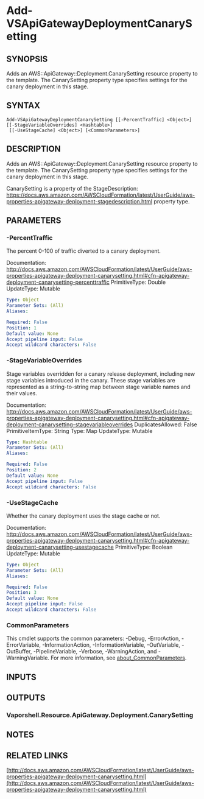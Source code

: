 # Add-VSApiGatewayDeploymentCanarySetting

## SYNOPSIS
Adds an AWS::ApiGateway::Deployment.CanarySetting resource property to the template.
The CanarySetting property type specifies settings for the canary deployment in this stage.

## SYNTAX

```
Add-VSApiGatewayDeploymentCanarySetting [[-PercentTraffic] <Object>] [[-StageVariableOverrides] <Hashtable>]
 [[-UseStageCache] <Object>] [<CommonParameters>]
```

## DESCRIPTION
Adds an AWS::ApiGateway::Deployment.CanarySetting resource property to the template.
The CanarySetting property type specifies settings for the canary deployment in this stage.

CanarySetting is a property of the StageDescription: https://docs.aws.amazon.com/AWSCloudFormation/latest/UserGuide/aws-properties-apigateway-deployment-stagedescription.html property type.

## PARAMETERS

### -PercentTraffic
The percent 0-100 of traffic diverted to a canary deployment.

Documentation: http://docs.aws.amazon.com/AWSCloudFormation/latest/UserGuide/aws-properties-apigateway-deployment-canarysetting.html#cfn-apigateway-deployment-canarysetting-percenttraffic
PrimitiveType: Double
UpdateType: Mutable

```yaml
Type: Object
Parameter Sets: (All)
Aliases:

Required: False
Position: 1
Default value: None
Accept pipeline input: False
Accept wildcard characters: False
```

### -StageVariableOverrides
Stage variables overridden for a canary release deployment, including new stage variables introduced in the canary.
These stage variables are represented as a string-to-string map between stage variable names and their values.

Documentation: http://docs.aws.amazon.com/AWSCloudFormation/latest/UserGuide/aws-properties-apigateway-deployment-canarysetting.html#cfn-apigateway-deployment-canarysetting-stagevariableoverrides
DuplicatesAllowed: False
PrimitiveItemType: String
Type: Map
UpdateType: Mutable

```yaml
Type: Hashtable
Parameter Sets: (All)
Aliases:

Required: False
Position: 2
Default value: None
Accept pipeline input: False
Accept wildcard characters: False
```

### -UseStageCache
Whether the canary deployment uses the stage cache or not.

Documentation: http://docs.aws.amazon.com/AWSCloudFormation/latest/UserGuide/aws-properties-apigateway-deployment-canarysetting.html#cfn-apigateway-deployment-canarysetting-usestagecache
PrimitiveType: Boolean
UpdateType: Mutable

```yaml
Type: Object
Parameter Sets: (All)
Aliases:

Required: False
Position: 3
Default value: None
Accept pipeline input: False
Accept wildcard characters: False
```

### CommonParameters
This cmdlet supports the common parameters: -Debug, -ErrorAction, -ErrorVariable, -InformationAction, -InformationVariable, -OutVariable, -OutBuffer, -PipelineVariable, -Verbose, -WarningAction, and -WarningVariable. For more information, see [about_CommonParameters](http://go.microsoft.com/fwlink/?LinkID=113216).

## INPUTS

## OUTPUTS

### Vaporshell.Resource.ApiGateway.Deployment.CanarySetting
## NOTES

## RELATED LINKS

[http://docs.aws.amazon.com/AWSCloudFormation/latest/UserGuide/aws-properties-apigateway-deployment-canarysetting.html](http://docs.aws.amazon.com/AWSCloudFormation/latest/UserGuide/aws-properties-apigateway-deployment-canarysetting.html)

